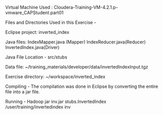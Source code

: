Virtual Machine Used : Cloudera-Training-VM-4.2.1.p-vmware_CAPStudent.part01

Files and Directories Used in this Exercise -

Eclipse project: inverted_index

Java files:
IndexMapper.java (Mapper)
IndexReducer.java(Reducer)
InvertedIndex.java(Driver)

Java File Location - src/stubs

Data file: ~/training_materials/developer/data/invertedIndexInput.tgz	

Exercise directory: ~/workspace/inverted_index

Compiling - The compilation was done in Eclipse by converting the entire file into a jar file.


Running - Hadoop jar inv.jar stubs.InvertedIndex /user/training/invertedindex inv
